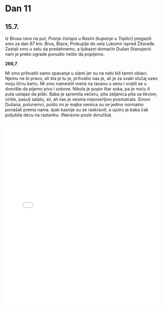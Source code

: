 # Dan 11

## 15.7.

Iz Brusa rano na put, *Pranje čarapa u Rasini (kupanje u Toplici)* pregazili smo za dan 67 km. Brus, Blace, Prokuplje do sela Lukomir ispred Žitorađe. Zastali smo u selu da predahnemo, a ljubazni domaćin Dušan Stanojević nam je preko ograde ponudio nešto da popijemo.

**266,7**

Mi smo prihvatili samo spavanje u slami jer su na nebi bili tamni oblaci. Njemu ne bi pravo, ali šta je tu je, prihvatio nas je, ali je za svaki slučaj uzeo moju ličnu kartu. Mi smo namestili vreće na tavanu u senu i vratili se u dvorište da pijemo pivo i sokove. Nikola je popio litar soka, pa je noću 4 puta ustajao da piški. Baba je spremila večeru, pita zeljanica pita sa tikvom, viršle, pasulj salatu, sir, ali nas je veoma nepoverljivo posmatrala. Sinovi Dušana, polunemci, pošto im je majka nemica su se jedino normalno ponašali prema nama. Ipak kasnije su se raskravili, a ujutru je baka čak poljubila decu na rastanku. (Naravno posle doručka).

<iframe width="100%" height="600px" frameborder="0" allowfullscreen src="//umap.openstreetmap.fr/en/map/bajsom-po-srbiji_570086?scaleControl=true&miniMap=false&scrollWheelZoom=false&zoomControl=true&allowEdit=false&moreControl=true&searchControl=false&tilelayersControl=null&embedControl=false&datalayersControl=null&onLoadPanel=undefined&captionBar=false&fullscreenControl=true&locateControl=false&editinosmControl=false&datalayers=1627679#10/43.2931/21.3530"></iframe>
